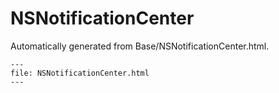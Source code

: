 
# NSNotificationCenter

Automatically generated from Base/NSNotificationCenter.html.

``` {raw} html
---
file: NSNotificationCenter.html
---
```
